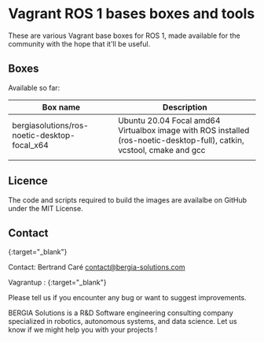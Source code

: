 # Vagrant ROS 1 bases boxes and tools

These are various Vagrant base boxes for ROS 1, made available for the community with the hope that it'll be useful.

## Boxes

Available so far:

| Box name                                     | Description                                                                                                            |
|----------------------------------------------|------------------------------------------------------------------------------------------------------------------------|
| bergiasolutions/ros-noetic-desktop-focal_x64 | Ubuntu 20.04 Focal amd64 Virtualbox image with ROS installed (ros-noetic-desktop-full), catkin, vcstool, cmake and gcc |
|                                              |                                                                                                                        |
	

## Licence 

The code and scripts required to build the images are availalbe on GitHub under the MIT License.

## Contact

[](https://bergia-solutions.com){:target="_blank"}

Contact: Bertrand Caré <contact@bergia-solutions.com>

Vagrantup : [](https://app.vagrantup.com/bergiasolutions){:target="_blank"}

Please tell us if you encounter any bug or want to suggest improvements.

BERGIA Solutions is a R&D Software engineering consulting company specialized in robotics, autonomous systems, and data science. Let us know if we might help you with your projects !
